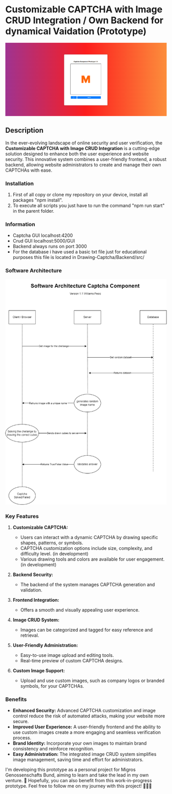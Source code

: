 # Customizable CAPTCHA with Image CRUD Integration / Own Backend for dynamical Vaidation (Prototype)

![Drawing Captcha](./readmeSrc/Drawing%20Captcha.png)  

## Description

In the ever-evolving landscape of online security and user verification, the **Customizable CAPTCHA with Image CRUD Integration** is a cutting-edge solution designed to enhance both the user experience and website security. This innovative system combines a user-friendly frontend, a robust backend, allowing website administrators to create and manage their own CAPTCHAs with ease.

### Installation
1. First of all copy or clone my repository on your device, install all packages "npm install".
2. To execute all scripts you just have to run the command "npm run start" in the parent folder.

### Information
- Captcha GUI localhost:4200
- Crud GUI localhost:5000/GUI
- Backend always runs on port 3000
- For the database i have used a basic txt file just for educational purposes this file is located in Drawing-Captcha/Backend/src/

### Software Architecture

![SoftwareArchitecture](./readmeSrc/Architecture.png)  


### Key Features

1. **Customizable CAPTCHA:**
   - Users can interact with a dynamic CAPTCHA by drawing specific shapes, patterns, or symbols.
   - CAPTCHA customization options include size, complexity, and difficulty level. (in development)
   - Various drawing tools and colors are available for user engagement. (in development)

2. **Backend Security:**
   - The backend of the system manages CAPTCHA generation and validation.

3. **Frontend Integration:**
   - Offers a smooth and visually appealing user experience.

4. **Image CRUD System:**
   - Images can be categorized and tagged for easy reference and retrieval.

5. **User-Friendly Administration:**
   - Easy-to-use image upload and editing tools.
   - Real-time preview of custom CAPTCHA designs.

6. **Custom Image Support:**
   - Upload and use custom images, such as company logos or branded symbols, for your CAPTCHAs.


### Benefits

- **Enhanced Security:** Advanced CAPTCHA customization and image control reduce the risk of automated attacks, making your website more secure.
- **Improved User Experience:** A user-friendly frontend and the ability to use custom images create a more engaging and seamless verification process.
- **Brand Identity:** Incorporate your own images to maintain brand consistency and reinforce recognition.
- **Easy Administration:** The integrated image CRUD system simplifies image management, saving time and effort for administrators.

I'm developing this prototype as a personal project for Migros Genossenschafts Bund, aiming to learn and take the lead in my own venture. 🚀 Hopefully, you can also benefit from this work-in-progress prototype. Feel free to follow me on my journey with this project! 🌱👨‍💻
